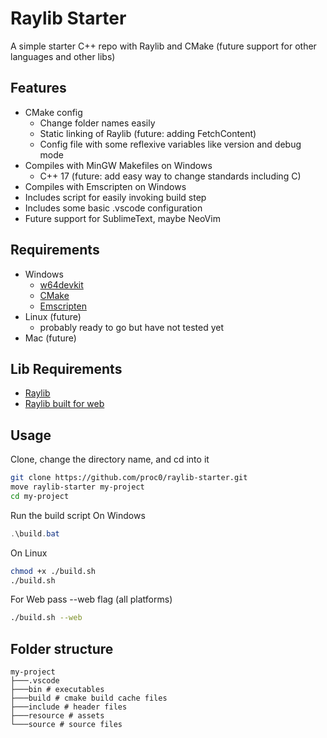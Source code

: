 # Raylib Starter

A simple starter C++ repo with Raylib and CMake
(future support for other languages and other libs)

## Features

- CMake config
  - Change folder names easily
  - Static linking of Raylib (future: adding FetchContent)
  - Config file with some reflexive variables like version and debug mode
- Compiles with MinGW Makefiles on Windows
  - C++ 17 (future: add easy way to change standards including C)
- Compiles with Emscripten on Windows
- Includes script for easily invoking build step
- Includes some basic .vscode configuration
- Future support for SublimeText, maybe NeoVim

## Requirements

- Windows
  - [w64devkit](https://github.com/skeeto/w64devkit)
  - [CMake](https://cmake.org)
  - [Emscripten](https://emscripten.org)
- Linux (future)
  - probably ready to go but have not tested yet
- Mac (future)

## Lib Requirements

- [Raylib](https://github.com/raysan5/raylib)
- [Raylib built for web](<https://github.com/raysan5/raylib/wiki/Working-for-Web-(HTML5)>)

## Usage

Clone, change the directory name, and cd into it

```bash
git clone https://github.com/proc0/raylib-starter.git
move raylib-starter my-project
cd my-project
```

Run the build script
On Windows

```PowerShell
.\build.bat
```

On Linux

```bash
chmod +x ./build.sh
./build.sh
```

For Web pass --web flag (all platforms)

```bash
./build.sh --web
```

## Folder structure

```
my-project
├───.vscode
├───bin # executables
├───build # cmake build cache files
├───include # header files
├───resource # assets
└───source # source files
```
